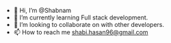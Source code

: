 - 👋 Hi, I’m @Shabnam
- 🌱 I’m currently learning Full stack development.
- 💞️ I’m looking to collaborate on with other developers.
- 📫 How to reach me shabi.hasan96@gmail.com

<!---
Shabnam-13/Shabnam-13 is a ✨ special ✨ repository because its `README.md` (this file) appears on your GitHub profile.
You can click the Preview link to take a look at your changes.
--->
